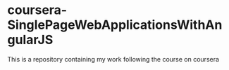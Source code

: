 # coursera-SinglePageWebApplicationsWithAngularJS
This is a repository containing my work following the course on coursera
